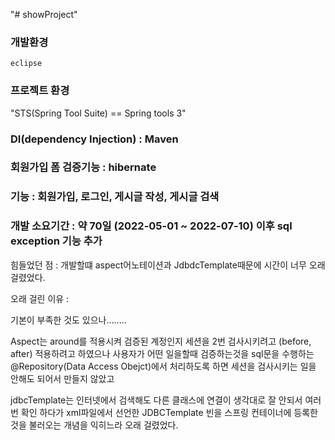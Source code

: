 "# showProject" 

### 개발환경 
    eclipse

### 프로젝트 환경 
   "STS(Spring Tool Suite) == Spring tools 3" 

### DI(dependency Injection) : Maven 

### 회원가입 폼 검증기능 : hibernate 

### 기능 : 회원가입, 로그인, 게시글 작성, 게시글 검색 
### 개발 소요기간 : 약 70일 (2022-05-01 ~ 2022-07-10) 이후 sql exception 기능 추가 

힘들었던 점 : 개발할떄 aspect어노테이션과 
             JdbdcTemplate때문에 시간이 너무 오래걸렸었다.              


오래 걸린 이유 : 

기본이 부족한 것도 있으나........ 

Aspect는 around를 적용시켜 검증된 계정인지 세션을 2번 검사시키려고 (before, after) 
적용하려고 하였으나 사용자가 어떤 일을할때 검증하는것을 sql문을 수행하는 
@Repository(Data Access Obejct)에서 처리하도록 하면 세션을 검사시키는 일을 안해도 되어서 
만들지 않았고 

jdbcTemplate는 인터넷에서 검색해도 다른 클래스에 연결이 
생각대로 잘 안되서 여러번 확인 하다가 
xml파일에서 선언한 JDBCTemplate 빈을 
스프링 컨테이너에 등록한 것을 불러오는 개념을 익히느라 오래 걸렸었다.

